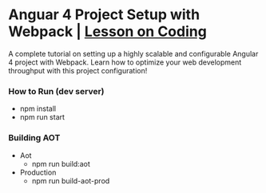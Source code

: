 # Anguar 4 Project Setup with Webpack | [Lesson on Coding](https://www.youtube.com/watch?v=qmIkoAnttlE&t=1s)


A complete tutorial on setting up a highly scalable and configurable Angular 4 project with Webpack. Learn how to optimize your web development throughput with this project configuration!

### How to Run (dev server)
- npm install
- npm run start

### Building AOT
- Aot
  - npm run build:aot
- Production
  - npm run build-aot-prod


